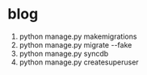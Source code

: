 # blog

1. python manage.py makemigrations
2. python manage.py migrate --fake
3. python manage.py syncdb
4. python manage.py createsuperuser
